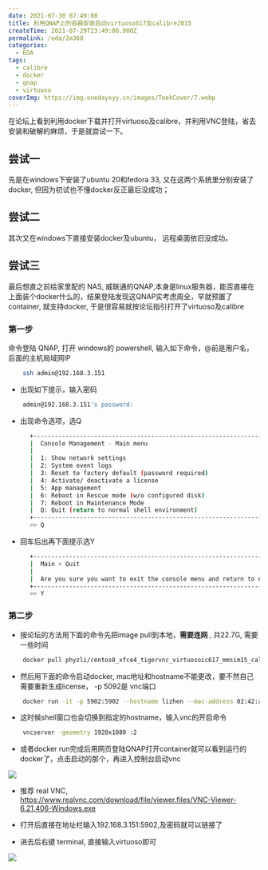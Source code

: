 ```yaml
---
date: 2021-07-30 07:49:08
title: 利用QNAP上的容器安装启动virtuoso617及calibre2015
createTime: 2021-07-29T23:49:08.000Z
permalink: /eda/2m368
categories:
  - EDA
tags:
  - calibre
  - docker
  - qnap
  - virtuoso
coverImg: https://img.onedayxyy.cn/images/TeekCover/7.webp
---
```


在论坛上看到利用docker下载并打开virtuoso及calibre，并利用VNC登陆，省去安装和破解的麻烦，于是就尝试一下。  

## 尝试一
先是在windows下安装了ubuntu 20和fedora 33, 又在这两个系统里分别安装了docker, 但因为初试也不懂docker反正最后没成功；  

## 尝试二
其次又在windows下直接安装docker及ubuntu， 远程桌面依旧没成功。   

## 尝试三
最后想直之前给家里配的 NAS, 威联通的QNAP,本身是linux服务器，能否直接在上面装个docker什么的，结果登陆发现这QNAP实考虑周全，早就预置了container, 就支持docker, 于是很容易就按论坛指引打开了virtuoso及calibre

### 第一步
命令登陆 QNAP, 打开 windows的 powershell, 输入如下命令，@前是用户名，后面的主机局域网IP
```sh    
    ssh admin@192.168.3.151
```
- 出现如下提示，输入密码
```sh    
    admin@192.168.3.151's password:
```

- 出现命令选项，选Q
```sh    
      +-----------------------------------------------------------------------------------------------------------------+
      |  Console Management - Main menu                                                                                 |
      |                                                                                                                 |
      |  1: Show network settings                                                                                       |
      |  2: System event logs                                                                                           |
      |  3: Reset to factory default (password required)                                                                |
      |  4: Activate/ deactivate a license                                                                              |
      |  5: App management                                                                                              |
      |  6: Reboot in Rescue mode (w/o configured disk)                                                                 |
      |  7: Reboot in Maintenance Mode                                                                                  |
      |  Q: Quit (return to normal shell environment)                                                                   |
      +-----------------------------------------------------------------------------------------------------------------+
      >> Q
```    

- 回车后出再下面提示选Y
```sh    
      +-----------------------------------------------------------------------------------------------------------------+
      |  Main > Quit                                                                                                    |
      |                                                                                                                 |
      |  Are you sure you want to exit the console menu and return to normal shell environment? (Y/N)                   |
      +-----------------------------------------------------------------------------------------------------------------+
      >> Y
```    

### 第二步
- 按论坛的方法用下面的命令先把image pull到本地，**需要连网** , 共22.7G, 需要一些时间
```sh    
    docker pull phyzli/centos8_xfce4_tigervnc_virtuosoic617_mmsim15_calibre2015
```
- 然后用下面的命令启动docker, mac地址和hostname不能更改，要不然自己需要重新生成license， -p 5092是 vnc端口
```sh    
    docker run -it -p 5902:5902 --hostname lizhen --mac-address 02:42:ac:11:00:02 phyzli/centos8_xfce4_tigervnc_virtuosoic617_mmsim15_calibre2015
```
- 这时候shell窗口也会切换到指定的hostname，输入vnc的开启命令
```sh    
    vncserver -geometry 1920x1080 :2
```
- 或者docker run完成后用网页登陆QNAP打开container就可以看到运行的docker了，点击启动的那个，再进入控制台启动vnc

![](/public/2021/07/docker-in-qnap.png)

- 推荐 real VNC, <https://www.realvnc.com/download/file/viewer.files/VNC-Viewer-6.21.406-Windows.exe>

- 打开后直接在地址栏输入192.168.3.151:5902,及密码就可以链接了

- 进去后右键 terminal, 直接输入virtuoso即可

![](/public/2021/07/qnap-docker-virtuoso-calibre-f.png)

